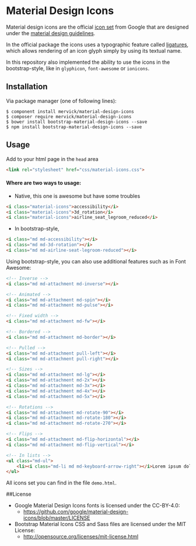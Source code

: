 # Material Design Icons

Material design icons are the official [icon set](http://www.google.com/design/spec/style/icons.html#icons-system-icons) 
from Google that are designed under the [material design guidelines](http://www.google.com/design/spec).

In the official package the icons uses a typographic feature called [ligatures](http://alistapart.com/article/the-era-of-symbol-fonts), 
which allows rendering of an icon glyph simply by using its textual name.

In this repository also implemented the ability to use the icons in the bootstrap-style, 
like in `glyphicon`, `font-awesome` or `ionicons`.


## Installation

Via package manager (one of following lines):
```
$ component install mervick/material-design-icons
$ composer require mervick/material-design-icons
$ bower install bootstrap-material-design-icons --save
$ npm install bootstrap-material-design-icons --save
```

## Usage 

Add to your html page in the `head` area
```html
<link rel="stylesheet" href="css/material-icons.css">
```

#### Where are two ways to usage:

- Native, this one is awesome but have some troubles
```html
<i class="material-icons">accessibility</i>
<i class="material-icons">3d_rotation</i>
<i class="material-icons">airline_seat_legroom_reduced</i>
```

- In bootstrap-style, 
```html
<i class="md md-accessibility"></i>
<i class="md md-3d-rotation"></i>
<i class="md md-airline-seat-legroom-reduced"></i>
```

Using bootstrap-style, you can also use additional features such as in Font Awesome:
```html
<!-- Inverse -->
<i class="md md-attachment md-inverse"></i>

<!-- Animated --> 
<i class="md md-attachment md-spin"></i>
<i class="md md-attachment md-pulse"></i>

<!-- Fixed width -->
<i class="md md-attachment md-fw"></i>

<!-- Bordered -->
<i class="md md-attachment md-border"></i>

<!-- Pulled -->
<i class="md md-attachment pull-left"></i>
<i class="md md-attachment pull-right"></i>

<!-- Sizes -->
<i class="md md-attachment md-lg"></i>
<i class="md md-attachment md-2x"></i>
<i class="md md-attachment md-3x"></i>
<i class="md md-attachment md-4x"></i>
<i class="md md-attachment md-5x"></i>

<!-- Rotations -->
<i class="md md-attachment md-rotate-90"></i>
<i class="md md-attachment md-rotate-180"></i>
<i class="md md-attachment md-rotate-270"></i>

<!-- Flips -->
<i class="md md-attachment md-flip-horizontal"></i>
<i class="md md-attachment md-flip-vertical"></i>

<!-- In lists -->
<ul class="md-ul">
    <li><i class="md-li md md-keyboard-arrow-right"></i>Lorem ipsum dolor ...</li>
</ul>
```

All icons set you can find in the file `demo.html`.


##License

- Google Material Design Icons fonts is licensed under the CC-BY-4.0:
  - https://github.com/google/material-design-icons/blob/master/LICENSE
- Bootstrap Material Icons CSS and Sass files are licensed under the MIT License:
  - http://opensource.org/licenses/mit-license.html